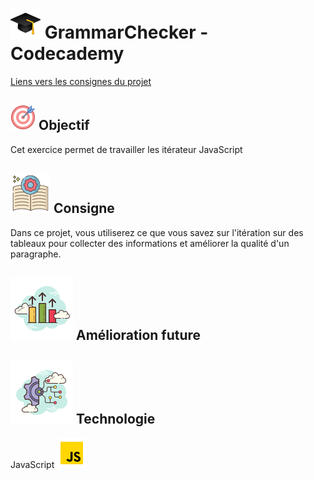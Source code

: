 
# ![logo chapeau diplôme](/ressource/diplomeCasquette.png) GrammarChecker - Codecademy
[Liens vers les consignes du projet](https://www.codecademy.com/journeys/full-stack-engineer/paths/fscj-22-building-interactive-websites/tracks/fscp-22-javascript-syntax-part-ii-c8ddbace-1463-4797-ae12-503c7b0f9552/modules/wdcp-22-learn-javascript-syntax-iterators-747d086e-c062-442b-9236-1515dece1cf3/projects/mini-linter)


## ![Logo objectif](/ressource/objectif.png) Objectif 
Cet exercice permet de travailler les itérateur JavaScript


## ![Logo consigne](/ressource/instruction.png) Consigne
Dans ce projet, vous utiliserez ce que vous savez sur l'itération sur des tableaux pour collecter des informations et améliorer la qualité d'un paragraphe.

## ![Amelioration Logo](/ressource/ameliorationLogo.png) Amélioration future


## ![Logo Technologie](/ressource/technologie.png) Technologie
JavaScript ![Logo JavaScript](/ressource/javascript.png)